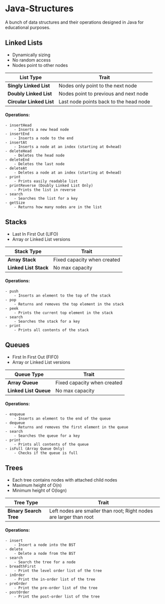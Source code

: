 # Java-Structures
A bunch of data structures and their operations designed in Java for educational purposes.

## Linked Lists
- Dynamically sizing
- No random access
- Nodes point to other nodes

| List Type  | Trait |
| ------------- | ------------- |
| **Singly Linked List**  | Nodes only point to the next node  |
| **Doubly Linked List**  | Nodes point to previous and next node  |
| **Circular Linked List**  | Last node points back to the head node  |

#### Operations:
	- insertHead
		- Inserts a new head node
	- insertEnd
		- Inserts a node to the end
	- insertAt
		- Inserts a node at an index (starting at 0=head)
	- deleteHead
		- Deletes the head node
	- deleteEnd
		- Deletes the last node
	- deleteAt
		- Deletes a node at an index (starting at 0=head)
	- print
		- Prints easily readable list
	- printReverse (Doubly Linked List Only)
		- Prints the list in reverse
	- search
		- Searches the list for a key
	- getSize
		- Returns how many nodes are in the list

## Stacks
-  Last In First Out (LIFO)
-  Array or Linked List versions

| Stack Type  | Trait |
| ------------- | ------------- |
| **Array Stack**  | Fixed capacity when created  |
| **Linked List Stack**  | No max capacity  |

#### Operations:
    - push
        - Inserts an element to the top of the stack
    - pop
        - Returns and removes the top element in the stack
    - peek
        - Prints the current top element in the stack
    - search
        - Searches the stack for a key
    - print
        - Prints all contents of the stack

## Queues
- First In First Out (FIFO)
- Array or Linked List versions

| Queue Type  | Trait |
| ------------- | ------------- |
| **Array Queue**  | Fixed capacity when created  |
| **Linked List Queue**  | No max capacity  |

#### Operations:
    - enqueue
        - Inserts an element to the end of the queue
    - dequeue
        - Returns and removes the first element in the queue
    - search
        - Searches the queue for a key
    - print
        - Prints all contents of the queue
    - isFull (Array Queue Only)
        - Checks if the queue is full
        
## Trees
- Each tree contains nodes with attached child nodes
- Maximum height of O(n)
- Minimum height of O(logn)

| Tree Type  | Trait |
| ------------- | ------------- |
| **Binary Search Tree**  | Left nodes are smaller than root; Right nodes are larger than root  |

#### Operations:
    - insert
    	- Insert a node into the BST
    - delete
    	- Delete a node from the BST
    - search
    	- Search the tree for a node
    - breadthFirst
    	- Print the level order list of the tree
    - inOrder
    	- Print the in-order list of the tree
    - preOrder
    	- Print the pre-order list of the tree
    - postOrder
    	- Print the post-order list of the tree
